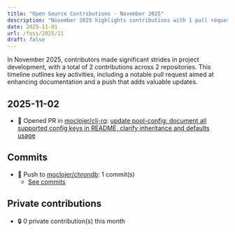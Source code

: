 ```yaml
---
title: "Open Source Contributions - November 2025"
description: "November 2025 highlights contributions with 1 pull request and 1 push across 2 repositories, showcasing ongoing development and updates."
date: 2025-11-01
url: /foss/2025/11
draft: false
---
```


In November 2025, contributors made significant strides in project development, with a total of 2 contributions across 2 repositories. This timeline outlines key activities, including a notable pull request aimed at enhancing documentation and a push that adds valuable updates.

## 2025-11-02

- 🔀 Opened PR in [moclojer/clj-rq](https://github.com/moclojer/clj-rq): [update pool-config: document all supported config keys in README, clarify inheritance and defaults usage](https://github.com/moclojer/clj-rq/pull/23)

## Commits

- 🔨 Push to [moclojer/chrondb](https://github.com/moclojer/chrondb): 1 commit(s)
  - [See commits](https://github.com/moclojer/chrondb/commits?author=avelino&since=2025-11-01T00:00:00Z&until=2025-11-30T23:59:59Z)

## Private contributions

- 🔒 0 private contribution(s) this month

